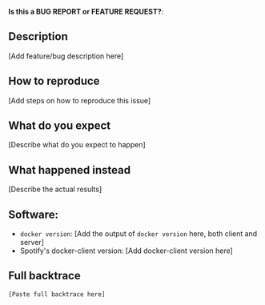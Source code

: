 <!-- This form is for bug reports and feature requests ONLY!

If you're looking for help check
[Stack Overflow](https://stackoverflow.com/questions/tagged/spotify-docker-client) and the
[user manual](https://github.com/spotify/docker-client/blob/master/docs/user_manual.md).
-->

**Is this a BUG REPORT or FEATURE REQUEST?**:

## Description

[Add feature/bug description here]

## How to reproduce

[Add steps on how to reproduce this issue]

## What do you expect

[Describe what do you expect to happen]

## What happened instead

[Describe the actual results]

## Software:

- `docker version`: [Add the output of `docker version` here, both client and server]
- Spotify's docker-client version: [Add docker-client version here]

## Full backtrace

```text
[Paste full backtrace here]
```
